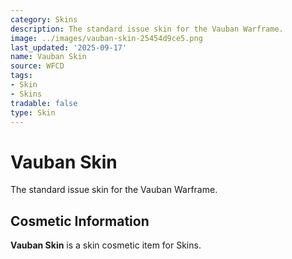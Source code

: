 ```yaml
---
category: Skins
description: The standard issue skin for the Vauban Warframe.
image: ../images/vauban-skin-25454d9ce5.png
last_updated: '2025-09-17'
name: Vauban Skin
source: WFCD
tags:
- Skin
- Skins
tradable: false
type: Skin
---
```


# Vauban Skin

The standard issue skin for the Vauban Warframe.

## Cosmetic Information

**Vauban Skin** is a skin cosmetic item for Skins.

